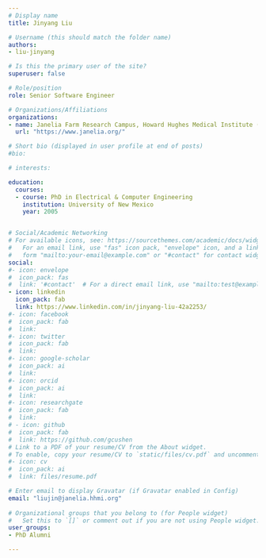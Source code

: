 ```yaml
---
# Display name
title: Jinyang Liu

# Username (this should match the folder name)
authors:
- liu-jinyang

# Is this the primary user of the site?
superuser: false

# Role/position
role: Senior Software Engineer

# Organizations/Affiliations
organizations:
- name: Janelia Farm Research Campus, Howard Hughes Medical Institute (HHMI)
  url: "https://www.janelia.org/"

# Short bio (displayed in user profile at end of posts)
#bio: 

# interests:

education:
  courses:
  - course: PhD in Electrical & Computer Engineering
    institution: University of New Mexico
    year: 2005


# Social/Academic Networking
# For available icons, see: https://sourcethemes.com/academic/docs/widgets/#icons
#   For an email link, use "fas" icon pack, "envelope" icon, and a link in the
#   form "mailto:your-email@example.com" or "#contact" for contact widget.
social:
#- icon: envelope
#  icon_pack: fas
#  link: '#contact'  # For a direct email link, use "mailto:test@example.org".
- icon: linkedin
  icon_pack: fab
  link: https://www.linkedin.com/in/jinyang-liu-42a2253/
#- icon: facebook
#  icon_pack: fab
#  link:
#- icon: twitter
#  icon_pack: fab
#  link:
#- icon: google-scholar
#  icon_pack: ai
#  link:
#- icon: orcid
#  icon_pack: ai
#  link: 
#- icon: researchgate
#  icon_pack: fab
#  link: 
# - icon: github
#  icon_pack: fab
#  link: https://github.com/gcushen
# Link to a PDF of your resume/CV from the About widget.
# To enable, copy your resume/CV to `static/files/cv.pdf` and uncomment the lines below.  
#- icon: cv
#  icon_pack: ai
#  link: files/resume.pdf

# Enter email to display Gravatar (if Gravatar enabled in Config)
email: "liujin@janelia.hhmi.org"
  
# Organizational groups that you belong to (for People widget)
#   Set this to `[]` or comment out if you are not using People widget.  
user_groups:
- PhD Alumni

---
```


